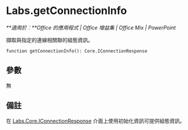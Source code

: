 
# Labs.getConnectionInfo

 _**適用於︰**Office 的應用程式 | Office 增益集 | Office Mix | PowerPoint_

擷取與指定的連線相關聯的組態資訊。

```
function getConnectionInfo(): Core.IConnectionResponse
```


## 參數

無


## 備註

在 [Labs.Core.IConnectionResponse](../../reference/office-mix/labs.core.iconnectionresponse.md) 介面上使用初始化資訊可提供組態資訊。

